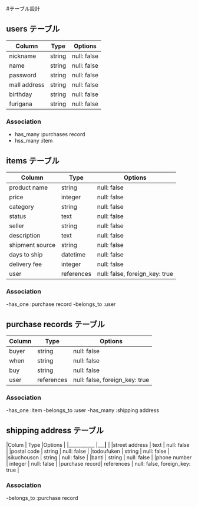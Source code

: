 #テーブル設計

## users テーブル

| Column        | Type     | Options     |
| --------      | ------   | ----------- |
| nickname      | string   | null: false |
| name          | string   | null: false |
| password      | string   | null: false |
| mall address  | string   | null: false |
| birthday      | string   | null: false |
| furigana      | string   | null: false |

### Association

- has_many :purchases record
- hss_many :item

## items テーブル

| Column          | Type       | Options                        |
| ------          | ------     | -----------                    |
| product name    | string     | null: false                    |
| price           | integer    | null: false                    |
| category        | string     | null: false                    |
| status          | text       | null: false                    |
| seller          | string     | null: false                    |
| description     | text       | null: false                    |
| shipment source | string     | null: false                    |
| days to ship    | datetime   | null: false                    |
| delivery fee    | integer    | null: false                    |
| user            | references | null: false, foreign_key: true |

### Association

-has_one :purchase record
-belongs_to :user

## purchase records テーブル

| Column  | Type       | Options                        |
| ------  | ---------- | ------------------------------ |
| buyer   | string     | null: false                    |
| when    | string     | null: false                    |
| buy     | string     | null: false                    |
| user    |references  | null: false, foreign_key: true |

### Association

-has_one :item
-belongs_to :user
-has_many :shipping address


## shipping address テーブル

|Colum          | Type        |Options                         |
|___________    |_____________|__________                      |
|street address | text        | null: false                    |
|postal code    | string      | null: false                    |
|todoufuken     | string      | null: false                    |
|sikuchouson    | string      | null: false                    |
|banti          | string      | null: false                    |
|phone number   | integer     | null: false                    |
|purchase record| references  | null: false, foreign_key: true |

### Association

-belongs_to :purchase record
